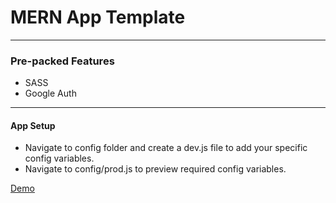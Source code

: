 # MERN App Template
---
### Pre-packed Features
* SASS
* Google Auth
---

#### App Setup
* Navigate to config folder and create a dev.js file to add your specific config variables.
* Navigate to config/prod.js to preview required config variables.

[Demo](https://square-humdrum.herokuapp.com/)
